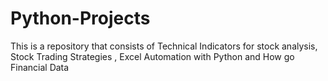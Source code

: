 # Python-Projects
This is a repository that consists of Technical Indicators for stock analysis, Stock Trading Strategies , Excel Automation with Python and How go Financial Data 
